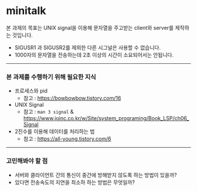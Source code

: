 # minitalk

본 과제의 목표는 UNIX signal을 이용해 문자열을 주고받는 client와 server를 제작하는 것입니다. <br/>
* SIGUSR1 과 SIGUSR2를 제외한 다른 시그널은 사용할 수 없습니다. <br/>
* 1000자의 문자열을 전송하는데 2초 이상의 시간이 소요되어서는 안됩니다.
___
### 본 과제를 수행하기 위해 필요한 지식
* 프로세스와 pid
  * 참고 : https://bowbowbow.tistory.com/16
* UNIX Signal
  * 참고 : `man 3 signal` & https://www.joinc.co.kr/w/Site/system_programing/Book_LSP/ch06_Signal
* 2진수를 이용해 데이터를 처리하는 법
  * 참고 : https://all-young.tistory.com/6
___
### 고민해봐야 할 점
* 서버와 클라이언트 간의 통신이 중간에 방해받지 않도록 하는 방법이 있을까?
* 있다면 전송속도의 지연을 최소하 하는 방법은 무엇일까?
